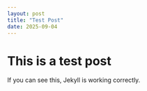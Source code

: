 ```yaml
---
layout: post
title: "Test Post"
date: 2025-09-04
---
```


# This is a test post

If you can see this, Jekyll is working correctly.